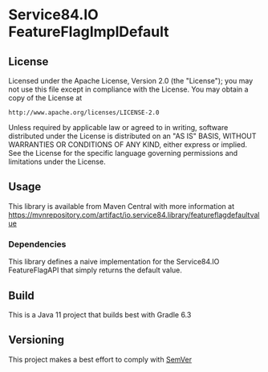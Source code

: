 # Service84.IO FeatureFlagImplDefault

## License
Licensed under the Apache License, Version 2.0 (the "License");
you may not use this file except in compliance with the License.
You may obtain a copy of the License at

    http://www.apache.org/licenses/LICENSE-2.0

Unless required by applicable law or agreed to in writing, software
distributed under the License is distributed on an "AS IS" BASIS,
WITHOUT WARRANTIES OR CONDITIONS OF ANY KIND, either express or implied.
See the License for the specific language governing permissions and
limitations under the License.

## Usage
This library is available from Maven Central with more information at
https://mvnrepository.com/artifact/io.service84.library/featureflagdefaultvalue

### Dependencies
This library defines a naive implementation for the Service84.IO FeatureFlagAPI that
simply returns the default value.

## Build
This is a Java 11 project that builds best with Gradle 6.3

## Versioning
This project makes a best effort to comply with [SemVer](https://semver.org/)
